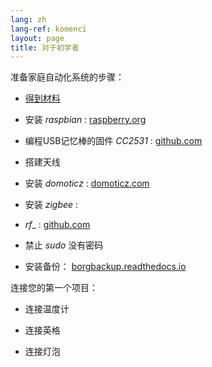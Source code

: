 ```yaml
---
lang: zh
lang-ref: komenci
layout: page
title: 对于初学者
---
```


准备家庭自动化系统的步骤：  

* [得到材料](_posts/2020-08-31-aparataro.md)

* 安装 _raspbian_ : [raspberry.org](https://www.raspberrypi.org/documentation/installation/installing-images/README.md)

* 编程USB记忆棒的固件 _CC2531_ : [github.com](https://github.com/jmichault/flash_cc2531)

* 搭建天线

* 安装 _domoticz_ : [domoticz.com](https://www.domoticz.com/wiki/Raspberry_Pi)

* 安装 _zigbee_ : [](https://www.zigbee2mqtt.io/getting_started/running_zigbee2mqtt.html)

*  _rf__ : [github.com](https://github.com/jmichault/rf_gpio/blob/master/LeguMin.md)

* 禁止 _sudo_ 没有密码

* 安装备份： [borgbackup.readthedocs.io](https://borgbackup.readthedocs.io/en/stable/installation.html)


连接您的第一个项目：  
* 连接温度计

* 连接英格

* 连接灯泡


